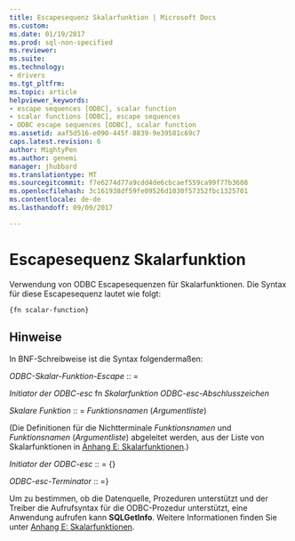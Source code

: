 ```yaml
---
title: Escapesequenz Skalarfunktion | Microsoft Docs
ms.custom: 
ms.date: 01/19/2017
ms.prod: sql-non-specified
ms.reviewer: 
ms.suite: 
ms.technology:
- drivers
ms.tgt_pltfrm: 
ms.topic: article
helpviewer_keywords:
- escape sequences [ODBC], scalar function
- scalar functions [ODBC], escape sequences
- ODBC escape sequences [ODBC], scalar function
ms.assetid: aaf5d516-e090-445f-8839-9e39581c69c7
caps.latest.revision: 6
author: MightyPen
ms.author: genemi
manager: jhubbard
ms.translationtype: MT
ms.sourcegitcommit: f7e6274d77a9cdd4de6cbcaef559ca99f77b3608
ms.openlocfilehash: 3c161938df59fe09526d1030f57352fbc1325701
ms.contentlocale: de-de
ms.lasthandoff: 09/09/2017

---
```

# <a name="scalar-function-escape-sequence"></a>Escapesequenz Skalarfunktion
Verwendung von ODBC Escapesequenzen für Skalarfunktionen. Die Syntax für diese Escapesequenz lautet wie folgt:  
  
```  
{fn scalar-function}  
```  
  
## <a name="remarks"></a>Hinweise  
 In BNF-Schreibweise ist die Syntax folgendermaßen:  
  
 *ODBC-Skalar-Funktion-Escape* :: =  
  
 *Initiator der ODBC-esc* fn *Skalarfunktion ODBC-esc-Abschlusszeichen*  
  
 *Skalare Funktion* :: = *Funktionsnamen* (*Argumentliste*)  
  
 (Die Definitionen für die Nichtterminale *Funktionsnamen* und *Funktionsnamen* (*Argumentliste*) abgeleitet werden, aus der Liste von Skalarfunktionen in [ Anhang E: Skalarfunktionen](../../../odbc/reference/appendixes/appendix-e-scalar-functions.md).)  
  
 *Initiator der ODBC-esc* :: = {}  
  
 *ODBC-esc-Terminator* :: =}  
  
 Um zu bestimmen, ob die Datenquelle, Prozeduren unterstützt und der Treiber die Aufrufsyntax für die ODBC-Prozedur unterstützt, eine Anwendung aufrufen kann **SQLGetInfo**. Weitere Informationen finden Sie unter [Anhang E: Skalarfunktionen](../../../odbc/reference/appendixes/appendix-e-scalar-functions.md).
